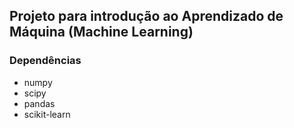 ## Projeto para introdução ao Aprendizado de Máquina (Machine Learning)

### Dependências
* numpy
* scipy
* pandas
* scikit-learn
